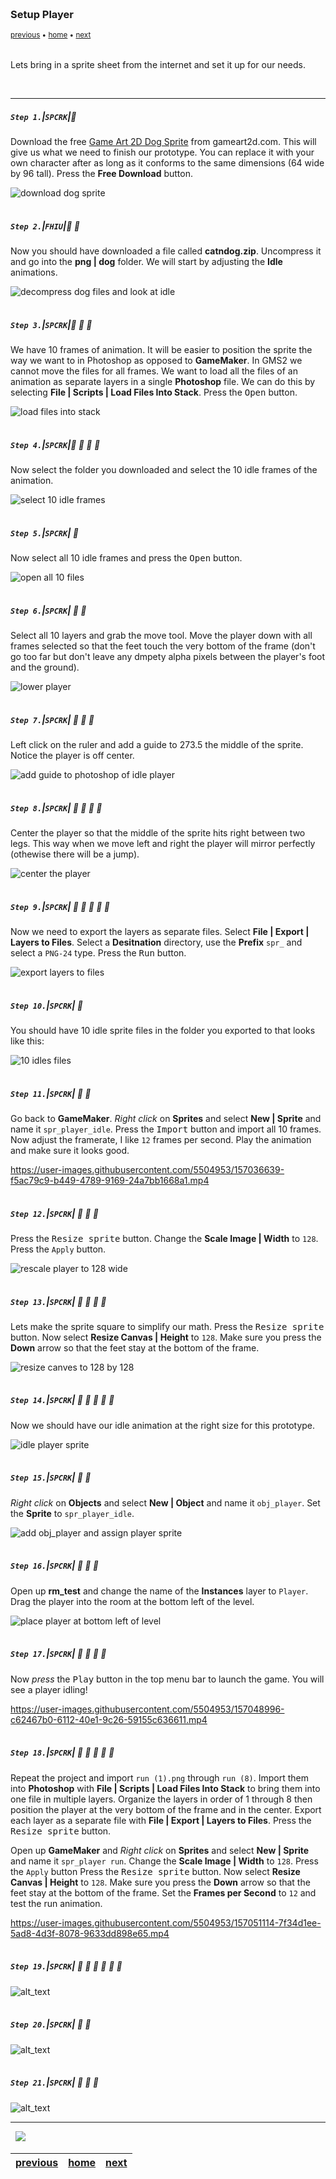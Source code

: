 <img src="https://via.placeholder.com/1000x4/45D7CA/45D7CA" alt="drawing" height="4px"/>

### Setup Player

<sub>[previous](../background-tiles/README.md#user-content-background-tiles) • [home](../README.md#user-content-gms2-top-down-shooter) • [next](../)</sub>

<img src="https://via.placeholder.com/1000x4/45D7CA/45D7CA" alt="drawing" height="4px"/>

Lets bring in a sprite sheet from the internet and set it up for our needs.

<br>

---


##### `Step 1.`\|`SPCRK`|:small_blue_diamond:

Download the free [Game Art 2D Dog Sprite](https://www.gameart2d.com/cat-and-dog-free-sprites.html) from gameart2d.com.  This will give us what we need to finish our prototype.  You can replace it with your own character after as long as it conforms to the same dimensions (64 wide by 96 tall). Press the **Free Download** button.

![download dog sprite](images/downloadDog.png)

<img src="https://via.placeholder.com/500x2/45D7CA/45D7CA" alt="drawing" height="2px" alt = ""/>

##### `Step 2.`\|`FHIU`|:small_blue_diamond: :small_blue_diamond: 

Now you should have downloaded a file called **catndog.zip**.  Uncompress it and go into the **png | dog** folder.  We will start by adjusting the **Idle** animations.

![decompress dog files and look at idle](images/dogFiles.png)

<img src="https://via.placeholder.com/500x2/45D7CA/45D7CA" alt="drawing" height="2px" alt = ""/>

##### `Step 3.`\|`SPCRK`|:small_blue_diamond: :small_blue_diamond: :small_blue_diamond:

We have 10 frames of animation.  It will be easier to position the sprite the way we want to in Photoshop as opposed to **GameMaker**.  In GMS2 we cannot move the files for all frames. We want to load all the files of an animation as separate layers in a single **Photoshop** file.  We can do this by selecting **File | Scripts | Load Files Into Stack**. Press the <kbd>Open</kbd> button.

![load files into stack](images/loadFilesAsLayers.png)

<img src="https://via.placeholder.com/500x2/45D7CA/45D7CA" alt="drawing" height="2px" alt = ""/>

##### `Step 4.`\|`SPCRK`|:small_blue_diamond: :small_blue_diamond: :small_blue_diamond: :small_blue_diamond:

Now select the folder you downloaded and select the 10 idle frames of the animation.

![select 10 idle frames](images/importIdle.png)

<img src="https://via.placeholder.com/500x2/45D7CA/45D7CA" alt="drawing" height="2px" alt = ""/>

##### `Step 5.`\|`SPCRK`| :small_orange_diamond:

Now select all 10 idle frames and press the <kbd>Open</kbd> button.

![open all 10 files](images/import10Idles.png)

<img src="https://via.placeholder.com/500x2/45D7CA/45D7CA" alt="drawing" height="2px" alt = ""/>

##### `Step 6.`\|`SPCRK`| :small_orange_diamond: :small_blue_diamond:

Select all 10 layers and grab the move tool.  Move the player down with all frames selected so that the feet touch the very bottom of the frame (don't go too far but don't leave any dmpety alpha pixels between the player's foot and the ground).

![lower player](images/movePlayerToBottom.png)

<img src="https://via.placeholder.com/500x2/45D7CA/45D7CA" alt="drawing" height="2px" alt = ""/>

##### `Step 7.`\|`SPCRK`| :small_orange_diamond: :small_blue_diamond: :small_blue_diamond:

Left click on the ruler and add a guide to 273.5 the middle of the sprite.  Notice the player is off center.

![add guide to photoshop of idle player](images/dragGuide.png)

<img src="https://via.placeholder.com/500x2/45D7CA/45D7CA" alt="drawing" height="2px" alt = ""/>

##### `Step 8.`\|`SPCRK`| :small_orange_diamond: :small_blue_diamond: :small_blue_diamond: :small_blue_diamond:

Center the player so that the middle of the sprite hits right between two legs.  This way when we move left and right the player will mirror perfectly (othewise there will be a jump).

![center the player](images/centerPlayer.png)

<img src="https://via.placeholder.com/500x2/45D7CA/45D7CA" alt="drawing" height="2px" alt = ""/>

##### `Step 9.`\|`SPCRK`| :small_orange_diamond: :small_blue_diamond: :small_blue_diamond: :small_blue_diamond: :small_blue_diamond:

Now we need to export the layers as separate files.  Select **File | Export | Layers to Files**. Select a **Desitnation** directory, use the **Prefix** `spr_` and select a `PNG-24` type.  Press the <kbd>Run</kbd> button.

![export layers to files](images/exportLayesAsFiles.png)

<img src="https://via.placeholder.com/500x2/45D7CA/45D7CA" alt="drawing" height="2px" alt = ""/>

##### `Step 10.`\|`SPCRK`| :large_blue_diamond:
You should have 10 idle sprite files in the folder you exported to that looks like this:

![10 idles files](images/TenSpritesIdle.png)

<img src="https://via.placeholder.com/500x2/45D7CA/45D7CA" alt="drawing" height="2px" alt = ""/>

##### `Step 11.`\|`SPCRK`| :large_blue_diamond: :small_blue_diamond: 

Go back to **GameMaker**.  *Right click* on **Sprites** and select **New | Sprite** and name it `spr_player_idle`. Press the <kbd>Import</kbd> button and import all 10 frames.  Now adjust the framerate, I like `12` frames per second.  Play the animation and make sure it looks good.

https://user-images.githubusercontent.com/5504953/157036639-f5ac79c9-b449-4789-9169-24a7bb1668a1.mp4

<img src="https://via.placeholder.com/500x2/45D7CA/45D7CA" alt="drawing" height="2px" alt = ""/>


##### `Step 12.`\|`SPCRK`| :large_blue_diamond: :small_blue_diamond: :small_blue_diamond: 

Press the <kbd>Resize sprite</kbd> button.  Change the **Scale Image | Width** to `128`.  Press the `Apply` button.

![rescale player to 128 wide](images/rescale.png)

<img src="https://via.placeholder.com/500x2/45D7CA/45D7CA" alt="drawing" height="2px" alt = ""/>

##### `Step 13.`\|`SPCRK`| :large_blue_diamond: :small_blue_diamond: :small_blue_diamond:  :small_blue_diamond: 

Lets make the sprite square to simplify our math.  Press the <kbd>Resize sprite</kbd> button. Now select **Resize Canvas | Height** to `128`.  Make sure you press the **Down** arrow so that the feet stay at the bottom of the frame.

![resize canves to 128 by 128](images/resizeCanvas.png)

<img src="https://via.placeholder.com/500x2/45D7CA/45D7CA" alt="drawing" height="2px" alt = ""/>

##### `Step 14.`\|`SPCRK`| :large_blue_diamond: :small_blue_diamond: :small_blue_diamond: :small_blue_diamond:  :small_blue_diamond: 

Now we should have our idle animation at the right size for this prototype.

![idle player sprite](images/finalIdle.png)

<img src="https://via.placeholder.com/500x2/45D7CA/45D7CA" alt="drawing" height="2px" alt = ""/>

##### `Step 15.`\|`SPCRK`| :large_blue_diamond: :small_orange_diamond: 

*Right click* on **Objects** and select **New | Object** and name it `obj_player`. Set the **Sprite** to `spr_player_idle`.

![add obj_player and assign player sprite](images/objPlayer.png)

<img src="https://via.placeholder.com/500x2/45D7CA/45D7CA" alt="drawing" height="2px" alt = ""/>

##### `Step 16.`\|`SPCRK`| :large_blue_diamond: :small_orange_diamond:   :small_blue_diamond: 

Open up **rm_test** and change the name of the **Instances** layer to `Player`. Drag the player into the room at the bottom left of the level.

![place player at bottom left of level](images/playerInLevel.png)

<img src="https://via.placeholder.com/500x2/45D7CA/45D7CA" alt="drawing" height="2px" alt = ""/>

##### `Step 17.`\|`SPCRK`| :large_blue_diamond: :small_orange_diamond: :small_blue_diamond: :small_blue_diamond:

Now *press* the <kbd>Play</kbd> button in the top menu bar to launch the game. You will see a player idling!

https://user-images.githubusercontent.com/5504953/157048996-c62467b0-6112-40e1-9c26-59155c636611.mp4

<img src="https://via.placeholder.com/500x2/45D7CA/45D7CA" alt="drawing" height="2px" alt = ""/>

##### `Step 18.`\|`SPCRK`| :large_blue_diamond: :small_orange_diamond: :small_blue_diamond: :small_blue_diamond: :small_blue_diamond:

Repeat the project and import `run (1).png` through `run (8)`. Import them into **Photoshop** with **File | Scripts | Load Files Into Stack** to bring them into one file in multiple layers.  Organize the layers in order of 1 through 8 then position the player at the very bottom of the frame and in the center.  Export each layer as a separate file with  **File | Export | Layers to Files**. Press the <kbd>Resize sprite</kbd> button.  

Open up **GameMaker** and *Right click* on **Sprites** and select **New | Sprite** and name it `spr_player run`. Change the **Scale Image | Width** to `128`.  Press the `Apply` button  Press the <kbd>Resize sprite</kbd> button. Now select **Resize Canvas | Height** to `128`.  Make sure you press the **Down** arrow so that the feet stay at the bottom of the frame. Set the **Frames per Second** to `12` and test the run animation.

https://user-images.githubusercontent.com/5504953/157051114-7f34d1ee-5ad8-4d3f-8078-9633dd898e65.mp4

<img src="https://via.placeholder.com/500x2/45D7CA/45D7CA" alt="drawing" height="2px" alt = ""/>

##### `Step 19.`\|`SPCRK`| :large_blue_diamond: :small_orange_diamond: :small_blue_diamond: :small_blue_diamond: :small_blue_diamond: :small_blue_diamond:

![alt_text](images/.png)

<img src="https://via.placeholder.com/500x2/45D7CA/45D7CA" alt="drawing" height="2px" alt = ""/>

##### `Step 20.`\|`SPCRK`| :large_blue_diamond: :large_blue_diamond:

![alt_text](images/.png)

<img src="https://via.placeholder.com/500x2/45D7CA/45D7CA" alt="drawing" height="2px" alt = ""/>

##### `Step 21.`\|`SPCRK`| :large_blue_diamond: :large_blue_diamond: :small_blue_diamond:

![alt_text](images/.png)

___


<img src="https://via.placeholder.com/1000x4/dba81a/dba81a" alt="drawing" height="4px" alt = ""/>

<img src="https://via.placeholder.com/1000x100/45D7CA/000000/?text=Next Up - ADD NEXT PAGE">

<img src="https://via.placeholder.com/1000x4/dba81a/dba81a" alt="drawing" height="4px" alt = ""/>

| [previous](../background-tiles/README.md#user-content-background-tiles)| [home](../README.md#user-content-gms2-top-down-shooter) | [next](../)|
|---|---|---|
